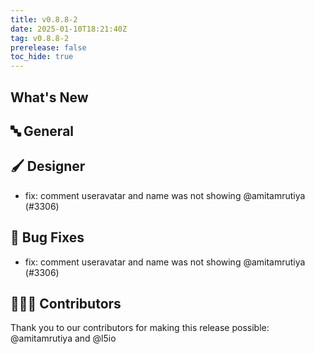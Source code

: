```yaml
---
title: v0.8.8-2
date: 2025-01-10T18:21:40Z
tag: v0.8.8-2
prerelease: false
toc_hide: true
---
```


## What's New
## 🔤 General
## 🖌️ Designer

- fix: comment useravatar and name was not showing @amitamrutiya (#3306)

## 🐛 Bug Fixes

- fix: comment useravatar and name was not showing @amitamrutiya (#3306)

## 👨🏽‍💻 Contributors

Thank you to our contributors for making this release possible:
@amitamrutiya and @l5io
